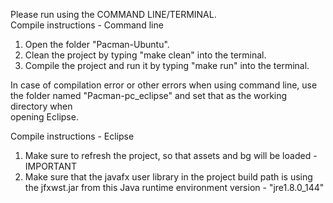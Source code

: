 Please run using the COMMAND LINE/TERMINAL.  
Compile instructions - Command line  
1) Open the folder "Pacman-Ubuntu".   
2) Clean the project by typing "make clean" into the terminal.    
3) Compile the project and run it by typing "make run" into the terminal.  


In case of compilation error or other errors when using command line, use the folder named "Pacman-pc_eclipse" and set that as the working directory when  
opening Eclipse.

Compile instructions - Eclipse  
1) Make sure to refresh the project, so that assets and bg will be loaded - IMPORTANT    
2) Make sure that the javafx user library in the project build path is using the jfxwst.jar from this Java runtime environment version - "jre1.8.0_144"     
					   